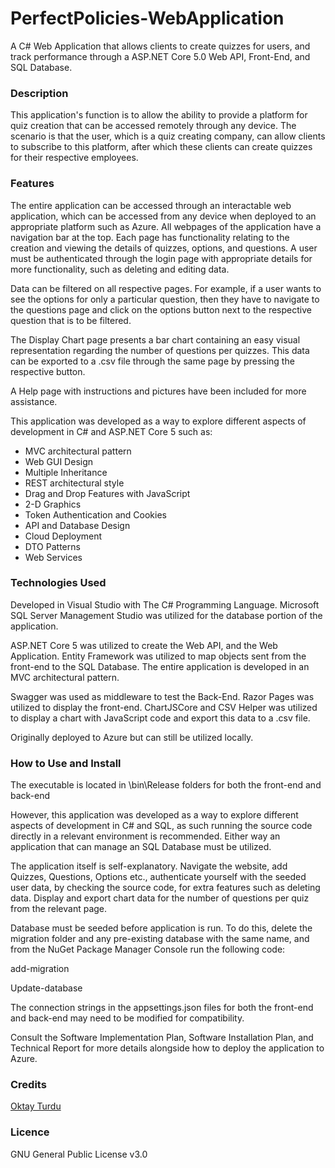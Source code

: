 # PerfectPolicies-WebApplication
A C# Web Application that allows clients to create quizzes for users, and track performance through a ASP.NET Core 5.0 Web API, Front-End, and SQL Database.

### Description

This application's function is to allow the ability to provide a platform for quiz creation that can be accessed remotely through any device. The scenario is that the user, which is a quiz creating company, can allow clients to subscribe to this platform, after which these clients can create quizzes for their respective employees.

### Features

The entire application can be accessed through an interactable web application, which can be accessed from any device when deployed to an appropriate platform such as Azure. All webpages of the application have a navigation bar at the top. Each page has functionality relating to the creation and viewing the details of quizzes, options, and questions. A user must be authenticated through the login page with appropriate details for more functionality, such as deleting and editing data.

Data can be filtered on all respective pages. For example, if a user wants to see the options for only a particular question, then they have to navigate to the questions page and click on the options button next to the respective question that is to be filtered.

The Display Chart page presents a bar chart containing an easy visual representation regarding the number of questions per quizzes. This data can be exported to a .csv file through the same page by pressing the respective button.

A Help page with instructions and pictures have been included for more assistance.

This application was developed as a way to explore different aspects of development in C# and ASP.NET Core 5 such as:
- MVC architectural pattern
- Web GUI Design
- Multiple Inheritance
- REST architectural style
- Drag and Drop Features with JavaScript
- 2-D Graphics
- Token Authentication and Cookies
- API and Database Design
- Cloud Deployment
- DTO Patterns
- Web Services

### Technologies Used

Developed in Visual Studio with The C# Programming Language.
Microsoft SQL Server Management Studio was utilized for the database portion of the application.

ASP.NET Core 5 was utilized to create the Web API, and the Web Application. Entity Framework was utilized to map objects sent from the front-end to the SQL Database. The entire application is developed in an MVC architectural pattern.

Swagger was used as middleware to test the Back-End. Razor Pages was utilized to display the front-end. ChartJSCore and CSV Helper was utilized to display a chart with JavaScript code and export this data to a .csv file.

Originally deployed to Azure but can still be utilized locally.

### How to Use and Install

The executable is located in \bin\Release folders for both the front-end and back-end

However, this application was developed as a way to explore different aspects of development in C# and SQL, as such running the source code directly in a relevant environment is recommended. Either way an application that can manage an SQL Database must be utilized.

The application itself is self-explanatory. Navigate the website, add Quizzes, Questions, Options etc., authenticate yourself with the seeded user data, by checking the source code, for extra features such as deleting data. Display and export chart data for the number of questions per quiz from the relevant page.

Database must be seeded before application is run. To do this, delete the migration folder and any pre-existing database with the same name, and from the NuGet Package Manager Console run the following code:

add-migration <migration name>

Update-database

The connection strings in the appsettings.json files for both the front-end and back-end may need to be modified for compatibility.

Consult the Software Implementation Plan, Software Installation Plan, and Technical Report for more details alongside how to deploy the application to Azure.

### Credits

<a href="https://www.linkedin.com/in/oktay-turdu/">Oktay Turdu</a>

### Licence

GNU General Public License v3.0
